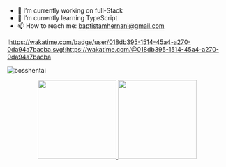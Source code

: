 ### 


- 🔭 I’m currently working on full-Stack
- 🌱 I’m currently learning TypeScript
- 📫 How to reach me: baptistamhernani@gmail.com

!https://wakatime.com/badge/user/018db395-1514-45a4-a270-0da94a7bacba.svg!:https://wakatime.com/@018db395-1514-45a4-a270-0da94a7bacba

<p align="left"> <img src="https://komarev.com/ghpvc/?username=bosshentai&label=Profile%20views&color=0e75b6&style=flat" alt="bosshentai" /> </p>

<div align="center">
  <a href="https://github.com/bosshentai">
  <img height="180em" src="https://github-readme-stats.vercel.app/api?username=bosshentai&show_icons=true&theme=dark&include_all_commits=true&count_private=true"/>
  <img height="180em" src="https://github-readme-stats.vercel.app/api/top-langs/?username=bosshentai&layout=compact&langs_count=10&theme=dark&hide=jupyter%20notebook"/>
</div>
